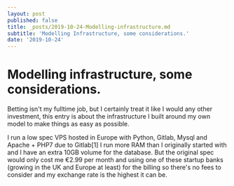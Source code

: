 ```yaml
---
layout: post
published: false
title: _posts/2019-10-24-Modelling-infrastructure.md
subtitle: 'Modelling Infrastructure, some considerations.'
date: '2019-10-24'
---
```

# Modelling infrastructure, some considerations.

Betting isn't my fulltime job, but I certainly treat it like I would any other investment, this entry is about the infrastructure I built around my own model to make things as easy as possible.

I run a low spec VPS hosted in Europe with Python, Gitlab, Mysql and Apache + PHP7 due to Gitlab[1] I run more RAM than I originally started with and I have an extra 10GB volume for the database. But the original spec would only cost me €2.99 per month and using one of these startup banks (growing in the UK and Europe at least) for the billing so there's no fees to consider and my exchange rate is the highest it can be.